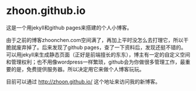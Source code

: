zhoon.github.io
===============

这是一个用jekyll和github pages来搭建的个人小博客。

由于之前的博客zhoonchen.com空间满了，再加上平时没怎么去打理它，所以干脆就废弃掉了。后来发现了github pages，查了一下资料后，发现还挺不错的。可以用jekyll来生成静态页面（正好是前端擅长的东东），博主有一定的自定义空间和管理权利；也不用像wordpress一样繁琐，github会为你做很多管理工作，最重要的是，免费提供服务器。所以决定用它来做个人博客玩玩。

目前可以通过 http://zhoon.github.io/ 这个地址来访问我的新博客。
